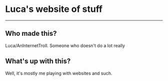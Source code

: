 # Luca's website of stuff
--- 
## Who made this?
Luca/AnInternetTroll. Someone who doesn't do a lot really

## What's up with this?
Well, it's mostly me playing with websites and such. 

<!-- Comment -->